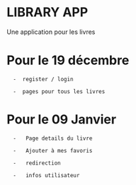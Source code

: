 # LIBRARY APP

Une application pour les livres

# Pour le 19 décembre

      -  register / login

      -  pages pour tous les livres

# Pour le 09 Janvier

      -   Page details du livre

      -   Ajouter à mes favoris

      -   redirection

      -   infos utilisateur

#
